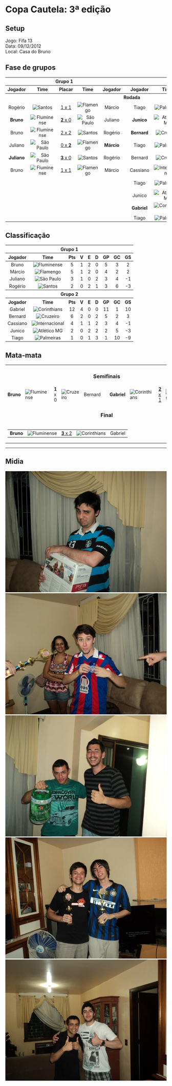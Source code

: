 # Copa Cautela: 3ª edição

## Setup

Jogo: Fifa 13  
Data: 09/12/2012  
Local: Casa do Bruno  

## Fase de grupos

<table>
<thead>
  <tr>
    <th colspan="5" align="center">Grupo 1</th>
    <th></th>
    <th colspan="5" align="center">Grupo 2</th>
  </tr>
  <tr>
    <th>Jogador</th>
    <th>Time</th>
    <th>Placar</th>
    <th>Time</th>
    <th>Jogador</th>
    <th></th>
    <th>Jogador</th>
    <th>Time</th>
    <th>Placar</th>
    <th>Time</th>
    <th>Jogador</th>
  </tr>
  </thead>
<tbody align="center">
  <tr>
    <th colspan="11" align="center">Rodada</th>
  </tr>
  <tr>
    <td>Rogério</td>
    <td><img alt="Santos" src="https://s.glbimg.com/es/sde/f/organizacoes/2018/03/12/santos.svg" width="30" height="30"></td>
    <td><a href="https://www.youtube.com/watch?v=CXh4Dzlkcvo">1 x 1</a></td>
    <td><img alt="Flamengo" src="https://s.glbimg.com/es/sde/f/organizacoes/2018/03/11/flamengo.svg" width="30" height="30"></td>
    <td>Márcio</td>
    <td></td>
    <!-- Group 2 -->
    <td>Tiago</td>
    <td><img alt="Palmeiras" src="https://s.sde.globo.com/media/organizations/2019/07/06/Palmeiras.svg" width="30" height="30"></td>
    <td><a href="https://www.youtube.com/watch?v=zGO26JN7N5A">0 x <b>3</b></a></td>
    <td><img alt="Internacional" src="https://s.glbimg.com/es/sde/f/organizacoes/2018/03/11/internacional.svg" width="30" height="30"></td>
    <td><b>Cassiano</b></td>
  </tr>
  <tr>
    <td><b>Bruno<b></td>
    <td><img alt="Fluminense" src="https://s.glbimg.com/es/sde/f/organizacoes/2018/03/11/fluminense.svg" width="30" height="30"></td>
    <td><a href="https://www.youtube.com/watch?v=wdS1JyAQ4Is"><b>2</b> x 0</a></td>
    <td><img alt="São Paulo" src="https://s.glbimg.com/es/sde/f/organizacoes/2018/03/11/sao-paulo.svg" width="30" height="30"></td>
    <td>Juliano</td>
    <td />
    <!-- Group 2 -->
    <td><b>Junico<b></td>
    <td><img alt="Atlético MG" src="https://s.sde.globo.com/media/organizations/2018/03/10/atletico-mg.svg" width="30" height="30"></td>
    <td><a href="https://www.youtube.com/watch?v=CRgVRwFJkao">1 x <b>3</b></a></td>
    <td><img alt="Corinthians" src="https://s.glbimg.com/es/sde/f/organizacoes/2018/03/11/corinthians.svg" width="30" height="30"></td>
    <td>Gabriel</td>
  </tr>
  <tr>
    <td>Bruno</td>
    <td><img alt="Fluminense" src="https://s.glbimg.com/es/sde/f/organizacoes/2018/03/11/fluminense.svg" width="30" height="30"></td>
    <td><a href="https://www.youtube.com/watch?v=s-CDy5vleRw">2 x 2</a></td>
    <td><img alt="Santos" src="https://s.glbimg.com/es/sde/f/organizacoes/2018/03/12/santos.svg" width="30" height="30"></td>
    <td>Rogério</td>
    <td />
    <!-- Group 2 -->
    <td><b>Bernard</b></td>
    <td><img alt="Cruzeiro" src="https://s.glbimg.com/es/sde/f/organizacoes/2018/03/11/cruzeiro.svg" width="30" height="30"></td>
    <td><a href="https://www.youtube.com/watch?v=hlElp-gBMRI"><b>2</b> x 0</a></td>
    <td><img alt="Internacional" src="https://s.glbimg.com/es/sde/f/organizacoes/2018/03/11/internacional.svg" width="30" height="30"></td>
    <td>Cassiano</td>
  </tr>
  <tr>
    <td>Juliano</td>
    <td><img alt="São Paulo" src="https://s.glbimg.com/es/sde/f/organizacoes/2018/03/11/sao-paulo.svg" width="30" height="30"></td>
    <td><a href="https://www.youtube.com/watch?v=nJZcmv1L__0">0 x <b>2</b></a></td>
    <td><img alt="Flamengo" src="https://s.glbimg.com/es/sde/f/organizacoes/2018/03/11/flamengo.svg" width="30" height="30"></td>
    <td><b>Márcio</b></td>
    <td />
    <!-- Group 2 -->
    <td>Tiago</td>
    <td><img alt="Palmeiras" src="https://s.sde.globo.com/media/organizations/2019/07/06/Palmeiras.svg" width="30" height="30"></td>
    <td><a href="https://www.youtube.com/watch?v=zGO26JN7N5A">1 x 1</a></td>
    <td><img alt="Atlético MG" src="https://s.sde.globo.com/media/organizations/2018/03/10/atletico-mg.svg" width="30" height="30"></td>
    <td>Junico</td>
  </tr>
  <tr>
    <td><b>Juliano</b></td>
    <td><img alt="São Paulo" src="https://s.glbimg.com/es/sde/f/organizacoes/2018/03/11/sao-paulo.svg" width="30" height="30"></td>
    <td><a href="https://www.youtube.com/watch?v=nJZcmv1L__0"><b>3</b> x 0</a></td>
    <td><img alt="Santos" src="https://s.glbimg.com/es/sde/f/organizacoes/2018/03/12/santos.svg" width="30" height="30"></td>
    <td>Rogério</td>
    <td />
    <!-- Group 2 -->
    <td>Bernard</td>
    <td><img alt="Cruzeiro" src="https://s.glbimg.com/es/sde/f/organizacoes/2018/03/11/cruzeiro.svg" width="30" height="30"></td>
    <td><a href="https://www.youtube.com/watch?v=zGO26JN7N5A">0 x <b>2</b></a></td>
    <td><img alt="Corinthians" src="https://s.glbimg.com/es/sde/f/organizacoes/2018/03/11/corinthians.svg" width="30" height="30"></td>
    <td><b>Gabriel</b></td>
  </tr>
  <tr>
    <td>Bruno</td>
    <td><img alt="Fluminense" src="https://s.glbimg.com/es/sde/f/organizacoes/2018/03/11/fluminense.svg" width="30" height="30"></td>
    <td><a href="https://www.youtube.com/watch?v=5GnIECQlYSc">1 x 1</a></td>
    <td><img alt="Flamengo" src="https://s.glbimg.com/es/sde/f/organizacoes/2018/03/11/flamengo.svg" width="30" height="30"></td>
    <td>Márcio</td>
    <td />
    <!-- Group 2 -->
    <td>Cassiano</td>
    <td><img alt="Internacional" src="https://s.glbimg.com/es/sde/f/organizacoes/2018/03/11/internacional.svg" width="30" height="30"></td>
    <td><a href="https://www.youtube.com/watch?v=zGO26JN7N5A">0 x 0</a></td>
    <td><img alt="Atlético MG" src="https://s.sde.globo.com/media/organizations/2018/03/10/atletico-mg.svg" width="30" height="30"></td>
    <td>Junico</td>
  </tr>
  <tr>
    <td colspan="6"></td>
    <!-- Group 2 -->
    <td>Tiago</td>
    <td><img alt="Palmeiras" src="https://s.sde.globo.com/media/organizations/2019/07/06/Palmeiras.svg" width="30" height="30"></td>
    <td><a href="https://www.youtube.com/watch?v=zGO26JN7N5A">0 x <b>4</b></a></td>
    <td><img alt="Corinthians" src="https://s.glbimg.com/es/sde/f/organizacoes/2018/03/11/corinthians.svg" width="30" height="30"></td>
    <td><b>Gabriel</b></td>
  </tr>
  <tr>
    <td colspan="6"></td>
    <!-- Group 2 -->
    <td>Junico</td>
    <td><img alt="Atlético MG" src="https://s.sde.globo.com/media/organizations/2018/03/10/atletico-mg.svg" width="30" height="30"></td>
    <td><a href="https://www.youtube.com/watch?v=zGO26JN7N5A">0 x <b>1</b></a></td>
    <td><img alt="Cruzeiro" src="https://s.glbimg.com/es/sde/f/organizacoes/2018/03/11/cruzeiro.svg" width="30" height="30"></td>
    <td><b>Bernard</b></td>
  </tr>
  <tr>
    <td colspan="6"></td>
    <!-- Group 2 -->
    <td><b>Gabriel</b></td>
    <td><img alt="Corinthians" src="https://s.glbimg.com/es/sde/f/organizacoes/2018/03/11/corinthians.svg" width="30" height="30"></td>
    <td><a href="https://www.youtube.com/watch?v=zGO26JN7N5A"><b>2</b> x 0</a></td>
    <td><img alt="Internacional" src="https://s.glbimg.com/es/sde/f/organizacoes/2018/03/11/internacional.svg" width="30" height="30"></td>
    <td>Cassiano</td>
  </tr>
  <tr>
    <td colspan="6"></td>
    <!-- Group 2 -->
    <td>Tiago</td>
    <td><img alt="Palmeiras" src="https://s.sde.globo.com/media/organizations/2019/07/06/Palmeiras.svg" width="30" height="30"></td>
    <td><a href="https://www.youtube.com/watch?v=zGO26JN7N5A">0 x <b>2</b></a></td>
    <td><img alt="Cruzeiro" src="https://s.glbimg.com/es/sde/f/organizacoes/2018/03/11/cruzeiro.svg" width="30" height="30"></td>
    <td><b>Bernard</b></td>
  </tr>

</tbody>
</table>

## Classificação

<table>
<thead>
  <tr>
    <th colspan="9" align="center">Grupo 1</th>
  </tr>
  <tr>
    <th>Jogador</th>
    <th>Time</th>
    <th>Pts</th>
    <th>V</th>
    <th>E</th>
    <th>D</th>
    <th>GP</th>
    <th>GC</th>
    <th>GS</th>
  </tr>
</thead>
<tbody align="center">
  <tr>
    <td>Bruno</td>
    <td><img alt="Fluminense" src="https://s.glbimg.com/es/sde/f/organizacoes/2018/03/11/fluminense.svg" width="30" height="30"></td>
    <td>5</td>
    <td>1</td>
    <td>2</td>
    <td>0</td>
    <td>5</td>
    <td>3</td>
    <td>2</td>
  </tr>
  <tr>
    <td>Márcio</td>
    <td><img alt="Flamengo" src="https://s.glbimg.com/es/sde/f/organizacoes/2018/03/11/flamengo.svg" width="30" height="30"></td>
    <td>5</td>
    <td>1</td>
    <td>2</td>
    <td>0</td>
    <td>4</td>
    <td>2</td>
    <td>2</td>
  </tr>
  <tr>
    <td>Juliano</td>
    <td><img alt="São Paulo" src="https://s.glbimg.com/es/sde/f/organizacoes/2018/03/11/sao-paulo.svg" width="30" height="30"></td>
    <td>3</td>
    <td>1</td>
    <td>0</td>
    <td>2</td>
    <td>3</td>
    <td>4</td>
    <td>-1</td>
  </tr>
  <tr>
    <td>Rogério</td>
    <td><img alt="Santos" src="https://s.glbimg.com/es/sde/f/organizacoes/2018/03/12/santos.svg" width="30" height="30"></td>
    <td>2</td>
    <td>0</td>
    <td>2</td>
    <td>1</td>
    <td>3</td>
    <td>6</td>
    <td>-3</td>
  </tr>
  <tr>
    <th colspan="9" align="center">Grupo 2</th>
  </tr>
  <tr>
    <th>Jogador</th>
    <th>Time</th>
    <th>Pts</th>
    <th>V</th>
    <th>E</th>
    <th>D</th>
    <th>GP</th>
    <th>GC</th>
    <th>GS</th>
  </tr>
  <tr>
    <td>Gabriel</td>
    <td><img alt="Corinthians" src="https://s.glbimg.com/es/sde/f/organizacoes/2018/03/11/corinthians.svg" width="30" height="30"></td>
    <td>12</td>
    <td>4</td>
    <td>0</td>
    <td>0</td>
    <td>11</td>
    <td>1</td>
    <td>10</td>
  </tr>
  <tr>
    <td>Bernard</td>
    <td><img alt="Cruzeiro" src="https://s.glbimg.com/es/sde/f/organizacoes/2018/03/11/cruzeiro.svg" width="30" height="30"></td>
    <td>6</td>
    <td>2</td>
    <td>0</td>
    <td>2</td>
    <td>5</td>
    <td>2</td>
    <td>3</td>
  </tr>
  <tr>
    <td>Cassiano</td>
    <td><img alt="Internacional" src="https://s.glbimg.com/es/sde/f/organizacoes/2018/03/11/internacional.svg" width="30" height="30"></td>
    <td>4</td>
    <td>1</td>
    <td>1</td>
    <td>2</td>
    <td>3</td>
    <td>4</td>
    <td>-1</td>
  </tr>
  <tr>
    <td>Junico</td>
    <td><img alt="Atlético MG" src="https://s.sde.globo.com/media/organizations/2018/03/10/atletico-mg.svg" width="30" height="30"></td>
    <td>2</td>
    <td>0</td>
    <td>2</td>
    <td>2</td>
    <td>2</td>
    <td>5</td>
    <td>-3</td>
  </tr>
  <tr>
    <td>Tiago</td>
    <td><img alt="Palmeiras" src="https://s.sde.globo.com/media/organizations/2019/07/06/Palmeiras.svg" width="30" height="30"></td>
    <td>1</td>
    <td>0</td>
    <td>1</td>
    <td>3</td>
    <td>1</td>
    <td>10</td>
    <td>-9</td>
  </tr>
</tbody>
</table>


## Mata-mata

<table>
<tbody>
  <tr>
    <td colspan="11" align="center"><h3>Semifinais</h3></td>
  </tr>
  <tr>
    <td><b>Bruno</b></td>
    <td><img alt="Fluminense" src="https://s.glbimg.com/es/sde/f/organizacoes/2018/03/11/fluminense.svg" width="30" height="30"></td>
    <td><b>1</b> x 0</td>
    <td><img alt="Cruzeiro" src="https://s.glbimg.com/es/sde/f/organizacoes/2018/03/11/cruzeiro.svg" width="30" height="30"></td>
    <td>Bernard</td>
    <td />
    <!-- Group 2 -->
    <td><b>Gabriel</b></td>
    <td><img alt="Corinthians" src="https://s.glbimg.com/es/sde/f/organizacoes/2018/03/11/corinthians.svg" width="30" height="30"></td>
    <td><a href="https://www.youtube.com/watch?v=nZvoB_bRxqs"><b>2</b> x 1</a></td>
    <td><img alt="Flamengo" src="https://s.glbimg.com/es/sde/f/organizacoes/2018/03/11/flamengo.svg" width="30" height="30"></td>
    <td>Márcio</td>
  </tr>  
  <tr>
    <td colspan="11" align="center"><h3>Final</h3></td>
  </tr>
  <tr colspan="11" align="center">
    <td colspan="11" align="center">
      <table align="center">
      <tbody>
        <tr>
          <td><b>Bruno</b></td>
          <td><img alt="Fluminense" src="https://s.glbimg.com/es/sde/f/organizacoes/2018/03/11/fluminense.svg" width="30" height="30"></td>
          <td><a href="https://www.youtube.com/watch?v=-0i96QulC34"><b>3</b> x 2</a></td>
         <td><img alt="Corinthians" src="https://s.glbimg.com/es/sde/f/organizacoes/2018/03/11/corinthians.svg" width="30" height="30"></td>
          <td>Gabriel</td>
        </tr>
      </tbody>
      </table>
    </td>
  </tr>
</tbody>
</table>

---------------------------------------------


## Midia


![Alt text](src/edition3/133379_450791638302901_961671322_o.jpg)
![Alt text](src/edition3/169211_450791574969574_1692136549_o.jpg)
![Alt text](src/edition3/241928_450791721636226_1649062750_o.jpg)
![Alt text](src/edition3/265683_450791524969579_1256939295_o.jpg)
![Alt text](src/edition3/273004_450791764969555_1591812550_o.jpg)
